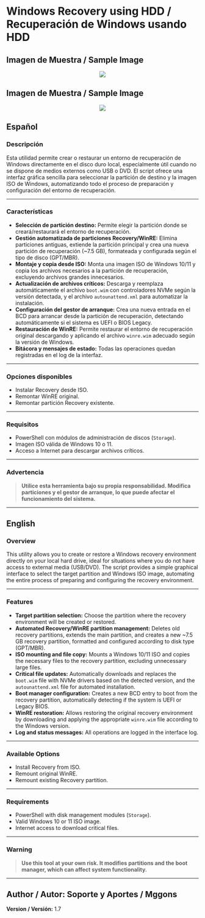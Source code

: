 # Windows Recovery using HDD / Recuperación de Windows usando HDD

## Imagen de Muestra / Sample Image
<p align="center">
<a href=></a><img src="https://github.com/mggons93/Mggons/blob/main/Img.png"/>
</p>

## Imagen de Muestra / Sample Image
<p align="center">
<a href=></a><img src="https://github.com/mggons93/Mggons/blob/main/Img.png"/>
</p>


## Español

### Descripción

Esta utilidad permite crear o restaurar un entorno de recuperación de Windows directamente en el disco duro local, especialmente útil cuando no se dispone de medios externos como USB o DVD. El script ofrece una interfaz gráfica sencilla para seleccionar la partición de destino y la imagen ISO de Windows, automatizando todo el proceso de preparación y configuración del entorno de recuperación.

---

### Características

- **Selección de partición destino:** Permite elegir la partición donde se creará/restaurará el entorno de recuperación.
- **Gestión automatizada de particiones Recovery/WinRE:** Elimina particiones antiguas, extiende la partición principal y crea una nueva partición de recuperación (~7.5 GB), formateada y configurada según el tipo de disco (GPT/MBR).
- **Montaje y copia desde ISO:** Monta una imagen ISO de Windows 10/11 y copia los archivos necesarios a la partición de recuperación, excluyendo archivos grandes innecesarios.
- **Actualización de archivos críticos:** Descarga y reemplaza automáticamente el archivo `boot.wim` con controladores NVMe según la versión detectada, y el archivo `autounattend.xml` para automatizar la instalación.
- **Configuración del gestor de arranque:** Crea una nueva entrada en el BCD para arrancar desde la partición de recuperación, detectando automáticamente si el sistema es UEFI o BIOS Legacy.
- **Restauración de WinRE:** Permite restaurar el entorno de recuperación original descargando y aplicando el archivo `winre.wim` adecuado según la versión de Windows.
- **Bitácora y mensajes de estado:** Todas las operaciones quedan registradas en el log de la interfaz.

---

### Opciones disponibles

- Instalar Recovery desde ISO.
- Remontar WinRE original.
- Remontar partición Recovery existente.

---

### Requisitos

- PowerShell con módulos de administración de discos (`Storage`).
- Imagen ISO válida de Windows 10 o 11.
- Acceso a Internet para descargar archivos críticos.

---

### Advertencia

> **Utilice esta herramienta bajo su propia responsabilidad. Modifica particiones y el gestor de arranque, lo que puede afectar el funcionamiento del sistema.**

---

## English

### Overview

This utility allows you to create or restore a Windows recovery environment directly on your local hard drive, ideal for situations where you do not have access to external media (USB/DVD). The script provides a simple graphical interface to select the target partition and Windows ISO image, automating the entire process of preparing and configuring the recovery environment.

---

### Features

- **Target partition selection:** Choose the partition where the recovery environment will be created or restored.
- **Automated Recovery/WinRE partition management:** Deletes old recovery partitions, extends the main partition, and creates a new ~7.5 GB recovery partition, formatted and configured according to disk type (GPT/MBR).
- **ISO mounting and file copy:** Mounts a Windows 10/11 ISO and copies the necessary files to the recovery partition, excluding unnecessary large files.
- **Critical file updates:** Automatically downloads and replaces the `boot.wim` file with NVMe drivers based on the detected version, and the `autounattend.xml` file for automated installation.
- **Boot manager configuration:** Creates a new BCD entry to boot from the recovery partition, automatically detecting if the system is UEFI or Legacy BIOS.
- **WinRE restoration:** Allows restoring the original recovery environment by downloading and applying the appropriate `winre.wim` file according to the Windows version.
- **Log and status messages:** All operations are logged in the interface log.

---

### Available Options

- Install Recovery from ISO.
- Remount original WinRE.
- Remount existing Recovery partition.

---

### Requirements

- PowerShell with disk management modules (`Storage`).
- Valid Windows 10 or 11 ISO image.
- Internet access to download critical files.

---

### Warning

> **Use this tool at your own risk. It modifies partitions and the boot manager, which can affect system functionality.**

---
**Author / Autor:** Soporte y Aportes / Mggons
---
**Version / Versión:** 1.7
